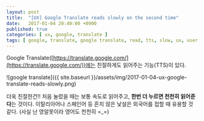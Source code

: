 ```yaml
---
layout: post
title:  "[UX] Google Translate reads slowly on the second time"
date:   2017-01-04 20:40:00 +0900
published: true
categories: [ ux, google, translate ]
tags: [ google, translate, google translate, read, tts, slow, ux, user ]
---
```


Google Translate([https://translate.google.com/](https://translate.google.com/))에는 친절하게도 읽어주는 기능(TTS)이 있다.

![google translate]({{ site.baseurl }}/assets/img/2017-01-04-ux-google-translate-reads-slowly.png)

더욱 친절한건!! 처음 눌렀을 때는 보통 속도로 읽어주고, **한번 더 누르면 천천히 읽어준다**는 것이다. 이탈리아어나 스페인어 등 흔치 않은 낯설은 외국어를 접할 때 유용할 것 같다. (사실 난 영알못이라 영어도 천천히 =_=)
